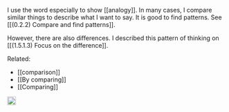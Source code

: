 
I use the word especially to show [[analogy]]. In many cases, I compare similar things to describe what I want to say. It is good to find patterns. See [[(0.2.2) Compare and find patterns]].

However, there are also differences. I described this pattern of thinking on [[(1.5.1.3) Focus on the difference]].

Related:

- [[comparison]]
- [[By comparing]]
- [[Comparing]]

<img src='https://scrapbox.io/api/pages/nishio/en/icon' alt='en.icon' height="19.5"/>